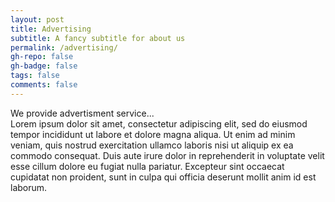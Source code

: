 ```yaml
---
layout: post
title: Advertising
subtitle: A fancy subtitle for about us
permalink: /advertising/
gh-repo: false
gh-badge: false
tags: false
comments: false
---
```

We provide advertisment service...<br>
Lorem ipsum dolor sit amet, consectetur adipiscing elit,
         sed do eiusmod tempor incididunt ut labore et dolore magna aliqua.
          Ut enim ad minim veniam, quis nostrud exercitation ullamco laboris nisi ut aliquip ex ea commodo consequat.
           Duis aute irure dolor in reprehenderit in voluptate velit esse cillum dolore eu fugiat nulla pariatur.
            Excepteur sint occaecat cupidatat non proident, sunt in culpa qui officia deserunt mollit anim id est laborum.


